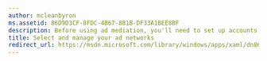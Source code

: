 ```yaml
---
author: mcleanbyron
ms.assetid: 86D9D3CF-8FDC-4B67-881B-DF33A1BEE8BF
description: Before using ad mediation, you'll need to set up accounts with each ad network that you’d like to use in your apps.
title: Select and manage your ad networks
redirect_url: https://msdn.microsoft.com/library/windows/apps/xaml/dn864356.aspx
---
```


